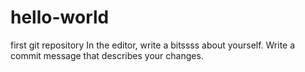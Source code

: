 # hello-world
first git repository
In the editor, write a bitssss about yourself.
Write a commit message that describes your changes.
